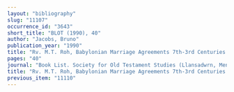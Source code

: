 ```yaml
---
layout: "bibliography"
slug: "11107"
occurrence_id: "3643"
short_title: "BLOT (1990), 40"
author: "Jacobs, Bruno"
publication_year: "1990"
title: "Rv. M.T. Roh, Babylonian Marriage Agreements 7th-3rd Centuries B.C. (AOAT 222, 1989)"
pages: "40"
journal: "Book List. Society for Old Testament Studies (Llansadwrn, Menai Bridge)"
title: "Rv. M.T. Roh, Babylonian Marriage Agreements 7th-3rd Centuries B.C. (AOAT 222, 1989)"
previous_item: "11110"
---
```

